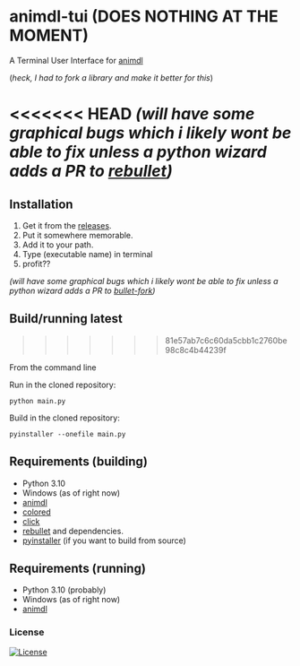# animdl-tui (DOES NOTHING AT THE MOMENT)

A Terminal User Interface for [animdl](https://github.com/justfoolingaround/animdl)

(_heck, I had to fork a library and make it better for this_)

<<<<<<< HEAD
*(will have some graphical bugs which i likely wont be able to fix unless a python wizard adds a PR to [rebullet](https://github.com/h4rldev/rebullet))*
=======
## Installation

1. Get it from the [releases](https://github.com/H4rldev/animdl-tui/releases).
2. Put it somewhere memorable.
3. Add it to your path.
4. Type (executable name) in terminal
5. profit??

_(will have some graphical bugs which i likely wont be able to fix unless a python wizard adds a PR to [bullet-fork](https://github.com/h4rldev/bullet-fork))_

## Build/running latest
>>>>>>> 81e57ab7c6c60da5cbb1c2760be98c8c4b44239f

From the command line

Run in the cloned repository:

`python main.py`

Build in the cloned repository:

`pyinstaller --onefile main.py`

## Requirements (building)

- Python 3.10
- Windows (as of right now)
- [animdl](https://github.com/justfoolingaround/animdl)
- [colored](https://pypi.org/project/colored/)
- [click](https://pypi.org/project/click/)
- [rebullet](https://pypi.org/project/rebullet) and dependencies.
- [pyinstaller](https://pyinstaller.org/en/stable/) (if you want to build from source)

## Requirements (running)

- Python 3.10 (probably)
- Windows (as of right now)
- [animdl](https://github.com/justfoolingaround/animdl)

### License

[![License](https://img.shields.io/github/license/h4rldev/animdl-tui?style=flat-square)](https://github.com/H4rldev/animdl-tui/blob/main/LICENSE)
